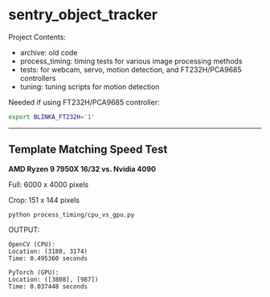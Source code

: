 # sentry_object_tracker


Project Contents:
- archive: old code
- process_timing: timing tests for various image processing methods
- tests: for webcam, servo, motion detection, and FT232H/PCA9685 controllers
- tuning: tuning scripts for motion detection


Needed if using FT232H/PCA9685 controller:
```bash
export BLINKA_FT232H='1'
```
---
## Template Matching Speed Test

**AMD Ryzen 9 7950X 16/32 vs. Nvidia 4090**

Full: 6000 x 4000 pixels

Crop: 151 x 144 pixels

```
python process_timing/cpu_vs_gpu.py
```

OUTPUT:
```
OpenCV (CPU):
Location: (3180, 3174)
Time: 0.495360 seconds

PyTorch (GPU):
Location: ([3808], [987])
Time: 0.037448 seconds
```